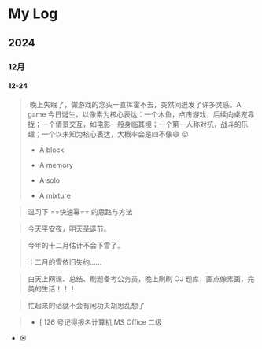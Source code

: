 # My Log

## 2024

### 12月

#### 12-24

> ​	晚上失眠了，做游戏的念头一直挥霍不去，突然间迸发了许多灵感。A game 今日诞生，以像素为核心表达：一个木鱼，点击游戏，后续向桌宠靠拢；一个情景交互，如电影一般身临其境；一个第一人称对抗，战斗的乐趣；一个以未知为核心表达，大概率会是四不像:smile: :cry:
>
> - A block
>
> - A memory
> - A solo
> - A mixture





> 温习下 ==快速幂== 的思路与方法



> 今天平安夜，明天圣诞节。



> 今年的十二月估计不会下雪了。
>
> 十二月的雪依旧失约……



> 白天上网课、总结、刷题备考公务员，晚上刷刷 OJ 题库，画点像素画，完美的生活！！！



> 忙起来的话就不会有闲功夫胡思乱想了



> - [ ]26 号记得报名计算机 MS Office 二级

- [x]

